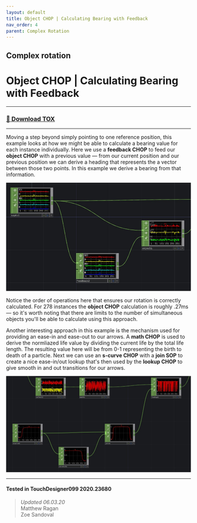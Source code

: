 ```yaml
---
layout: default
title: Object CHOP | Calculating Bearing with Feedback
nav_order: 4
parent: Complex Rotation
---
```


## Complex rotation
# Object CHOP | Calculating Bearing with Feedback

----

### [:floppy_disk: Download TOX](https://github.com/mir-lab/touchdesigner-instancing-examples-code/raw/main/tox/012-complex-rotation/container_object_chop_02.tox)

----

Moving a step beyond simply pointing to one reference position, this example looks at how we might be able to calculate a bearing value for each instance individually. Here we use a **feedback CHOP** to feed our **object CHOP** with a previous value — from our current position and our previous position we can derive a heading that represents the a vector between those two points. In this example we derive a bearing from that information. 

![](https://github.com/mir-lab/td-instacning-copy-temp/raw/master/assets/images/complex-rotation/object-chop-and-feedback/object-and-feedback-01.jpg)

Notice the order of operations here that ensures our rotation is correctly calculated. For 278 instances the **object CHOP** calculation is roughly .27ms — so it's worth noting that there are limits to the number of simultaneous objects you'll be able to calculate using this approach. 

Another interesting approach in this example is the mechanism used for providing an ease-in and ease-out to our arrows. A **math CHOP** is used to derive the normliazed life value by dividing the current life by the total life length. The resulting value here will be from 0-1 representing the birth to death of a particle. Next we can use an **s-curve CHOP** with a **join SOP** to create a nice ease-in/out lookup that's then used by the **lookup CHOP** to give smooth in and out transitions for our arrows.

![](https://github.com/mir-lab/td-instacning-copy-temp/raw/master/assets/images/complex-rotation/object-chop-and-feedback/object-and-feedback-02.jpg)

---

#### Tested in TouchDesigner099 2020.23680 
>*Updated 06.03.20*  
Matthew Ragan  
Zoe Sandoval  